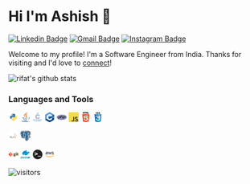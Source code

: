 # Hi I'm Ashish 👋
[![Linkedin Badge](https://img.shields.io/badge/-ashishvarshney-blue?style=flat&logo=Linkedin&logoColor=white&link=https://www.linkedin.com/in/ashishvarsh/)](https://www.linkedin.com/in/ashishvarsh/)
[![Gmail Badge](https://img.shields.io/badge/-ashishvarshney-c14438?style=flat&logo=Gmail&logoColor=white&link=mailto:er.ashish.av@gmail.com)](mailto:er.ashish.av@gmail.com)
[![Instagram Badge](https://img.shields.io/badge/-ashishvasrhney-175584.svg?&style=flat&logo=Instagram&logoColor=#E4405F&link=https://www.instagram.com/ashishvarshney__/)](https://www.instagram.com/ashishvarshney__/)

<!--- [![ Badge](https://img.shields.io/badge/-ashishvarshney.github.io-%231877F2.svg?&style=flat&logo=visual-studio-code&logoColor=white&link=https://abdullahalrifat.github.io/)](https://abdullahalrifat.github.io/)-->

Welcome to my profile! I'm a Software Engineer from India. Thanks for visiting and I'd love to [connect](https://www.linkedin.com/in/ashishvarsh/)!





![rifat's github stats](https://github-readme-stats.vercel.app/api?username=AshishVarshneyy&show_icons=true)


### Languages and Tools
<code><img height="20" src="https://raw.githubusercontent.com/github/explore/80688e429a7d4ef2fca1e82350fe8e3517d3494d/topics/python/python.png"></code>
<code><img height="20" src="https://raw.githubusercontent.com/github/explore/80688e429a7d4ef2fca1e82350fe8e3517d3494d/topics/java/java.png"></code>
<code><img height="20" src="https://raw.githubusercontent.com/github/explore/80688e429a7d4ef2fca1e82350fe8e3517d3494d/topics/c/c.png"></code>
<code><img height="20" src="https://raw.githubusercontent.com/github/explore/80688e429a7d4ef2fca1e82350fe8e3517d3494d/topics/cpp/cpp.png"></code>
<code><img height="20" src="https://raw.githubusercontent.com/github/explore/80688e429a7d4ef2fca1e82350fe8e3517d3494d/topics/php/php.png"></code>
<code><img height="20" src="https://raw.githubusercontent.com/github/explore/80688e429a7d4ef2fca1e82350fe8e3517d3494d/topics/javascript/javascript.png"></code>
<code><img height="20" src="https://raw.githubusercontent.com/github/explore/80688e429a7d4ef2fca1e82350fe8e3517d3494d/topics/html/html.png"></code>
<code><img height="20" src="https://raw.githubusercontent.com/github/explore/80688e429a7d4ef2fca1e82350fe8e3517d3494d/topics/css/css.png"></code>


<code><img height="20" src="https://raw.githubusercontent.com/github/explore/80688e429a7d4ef2fca1e82350fe8e3517d3494d/topics/mysql/mysql.png"></code>
<code><img height="20" src="https://raw.githubusercontent.com/github/explore/80688e429a7d4ef2fca1e82350fe8e3517d3494d/topics/postgresql/postgresql.png"></code>

<code><img height="20" src="https://raw.githubusercontent.com/github/explore/80688e429a7d4ef2fca1e82350fe8e3517d3494d/topics/git/git.png"></code>
<code><img height="20" src="https://raw.githubusercontent.com/github/explore/80688e429a7d4ef2fca1e82350fe8e3517d3494d/topics/docker/docker.png"></code>
<code><img height="20" src="https://raw.githubusercontent.com/github/explore/80688e429a7d4ef2fca1e82350fe8e3517d3494d/topics/terminal/terminal.png"></code>
<code><img height="20" src="https://raw.githubusercontent.com/github/explore/80688e429a7d4ef2fca1e82350fe8e3517d3494d/topics/aws/aws.png"></code>



 ![visitors](https://visitor-badge.laobi.icu/badge?page_id=AshishVarshneyy.AshishVarshneyy)
 
<!--⭐️ from [@ashishvarshney](https://github.com/AshishVarshneyy)-->
